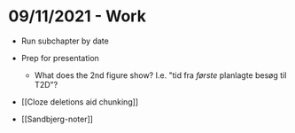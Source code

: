 # 09/11/2021 - Work
* Run subchapter by date
* Prep for presentation 
	* What does the 2nd figure show? I.e. "tid fra *første* planlagte besøg til T2D"?

* [[Cloze deletions aid chunking]]

* [[Sandbjerg-noter]]

<!-- {BearID:7F1DDEE6-6AB2-4B2C-9479-AA151CC1FF86-13809-000004DD622A7E03} -->
